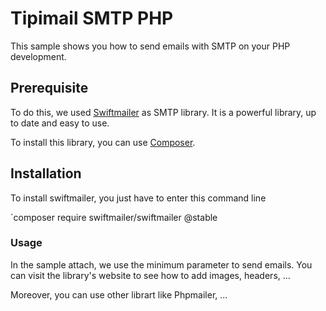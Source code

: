 # Tipimail SMTP PHP
This sample shows you how to send emails with SMTP on your PHP development.

## Prerequisite

To do this, we used [Swiftmailer](http://swiftmailer.org/) as SMTP library. It is a powerful library, up to date and easy to use.

To install this library, you can use [Composer](https://getcomposer.org/).

## Installation

To install swiftmailer, you just have to enter this command line

`composer require swiftmailer/swiftmailer @stable

### Usage

In the sample attach, we use the minimum parameter to send emails. You can visit the library's website to see how to add images, headers, ...

Moreover, you can use other librart like Phpmailer, ...

